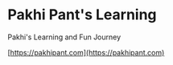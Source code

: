 # Pakhi Pant's Learning 
Pakhi's Learning and Fun Journey

[https://pakhipant.com](https://pakhipant.com)
